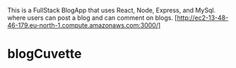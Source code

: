 This is a FullStack BlogApp that uses React, Node, Express, and MySql. where users can post a blog and can comment on blogs.
[http://ec2-13-48-46-179.eu-north-1.compute.amazonaws.com:3000/]
# blogCuvette 
